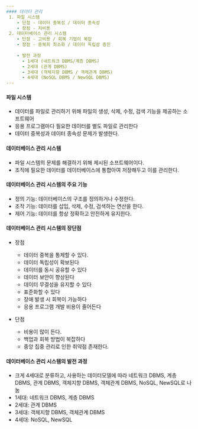 ```yaml
---
#### 데이터 관리
 1. 파일 시스템
    - 단점 - 데이터 중복성 / 데이터 종속성
    - 장점 - 저비용
 2. 데이터베이스 관리 시스템
    - 단점 - 고비용 / 회복 기법이 복잡
    - 장점 - 중복희 최소화 / 데이터 독립성 증진
     
    - 발전 과정 
      - 1세대 (네트워크 DBMS/계층 DBMS)
      - 2세대 (관계 DBMS)
      - 3세대 (객체지향 DBMS / 객체관계 DBMS)
      - 4세대 (NoSQL DBMS / NewSQL DBMS) 
---
```

#### 파일 시스템
- 데이터를 파일로 관리하기 위해 파일의 생성, 삭제, 수정, 검색 기능을 제공하는 소프트웨어
- 응용 프로그램마다 필요한 데이터를 별도 파일로 관리한다
- 데이터 중복성과 데이터 종속성 문제가 발생한다.

#### 데이터베이스 관리 시스템
- 파일 시스템의 문제를 해결하기 위해 제시된 소프트웨어이다.
- 조직에 필요한 데이터를 데이터베이스에 통합아여 저장해두고 이를 관리한다.

#### 데이터베이스 관리 시스템의 주요 기능
- 정의 기능: 데이터베이스의 구조를 정의하거나 수정한다.
- 조작 기능: 데이터를 삽입, 삭제, 수정, 검색하는 연산을 한다.
- 제어 기능: 데이터를 항상 정확하고 안전하게 유지한다.

#### 데이터베이스 관리 시스템의 장단점
- 장점
  - 데이터 중복을 통제할 수 있다.
  - 데이터 독립성이 확보된다
  - 데이터를 동시 공유할 수 있다
  - 데이터 보안이 향상된다
  - 데이터 무결성을 유지할 수 있다
  - 표준화할 수 있다
  - 장애 발생 시 회복이 가능하다
  - 응용 프로그램 개발 비용이 줄어든다

- 단점
  - 비용이 많이 든다.
  - 백업과 회복 방법이 복잡하다
  - 중앙 집중 관리로 인한 취약점 존재한다.

#### 데이터베이스 관리 시스템의 발전 과정
- 크게 4세대로 분류하고, 사용하는 데이터모델에 따라 네트워크 DBMS, 계층 DBMS, 관계 DBMS, 객체지향 DBMS, 객체관계 DBMS, NoSQL, NewSQL로 나눔
- 1세대: 네트워크 DBMS, 계층 DBMS
- 2세대: 관계 DBMS
- 3세대: 객체지향 DBMS, 객체관계 DBMS
- 4세대: NoSQL, NewSQL
